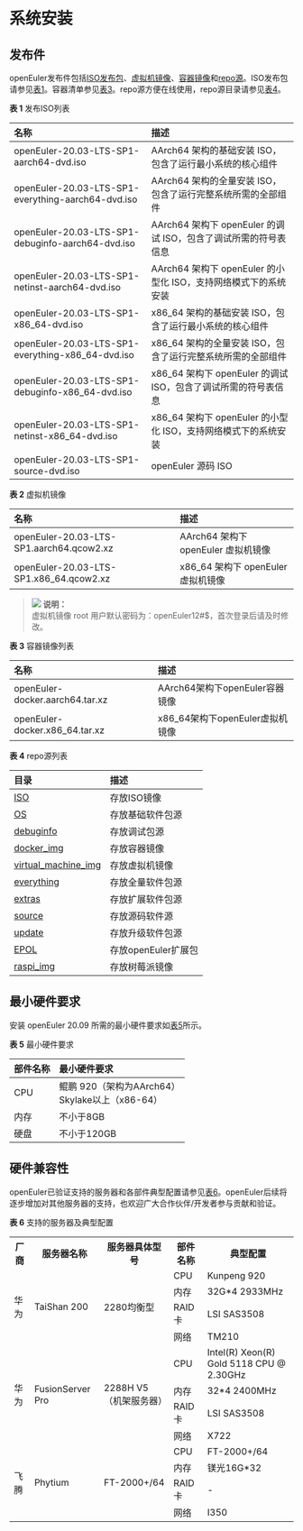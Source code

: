 # 系统安装

## 发布件

openEuler发布件包括[ISO发布包](http://repo.openeuler.org/openEuler-20.03-LTS-SP1/ISO/)、[虚拟机镜像](http://repo.openeuler.org/openEuler-20.03-LTS-SP1/virtual_machine_img/)、[容器镜像](http://repo.openeuler.org/openEuler-20.03-LTS-SP1/docker_img/)和[repo源](http://repo.openeuler.org/openEuler-20.03-LTS-SP1/)。ISO发布包请参见[表1](#table8396719144315)。容器清单参见[表3](#table1276911538154)。repo源方便在线使用，repo源目录请参见[表4](#table953512211576)。

**表 1**  发布ISO列表<a name="table8396719144315"></a>

|  名称  | 描述  |
| :----  | :----  |
| openEuler-20.03-LTS-SP1-aarch64-dvd.iso | AArch64 架构的基础安装 ISO，包含了运行最小系统的核心组件 |
| openEuler-20.03-LTS-SP1-everything-aarch64-dvd.iso | AArch64 架构的全量安装 ISO，包含了运行完整系统所需的全部组件 |
| openEuler-20.03-LTS-SP1-debuginfo-aarch64-dvd.iso | AArch64 架构下 openEuler 的调试 ISO，包含了调试所需的符号表信息 |
| openEuler-20.03-LTS-SP1-netinst-aarch64-dvd.iso | AArch64 架构下 openEuler 的小型化 ISO，支持网络模式下的系统安装 |
| openEuler-20.03-LTS-SP1-x86_64-dvd.iso | x86_64 架构的基础安装 ISO，包含了运行最小系统的核心组件 |
| openEuler-20.03-LTS-SP1-everything-x86_64-dvd.iso | x86_64 架构的全量安装 ISO，包含了运行完整系统所需的全部组件 |
| openEuler-20.03-LTS-SP1-debuginfo-x86_64-dvd.iso | x86_64 架构下 openEuler 的调试 ISO，包含了调试所需的符号表信息 |
| openEuler-20.03-LTS-SP1-netinst-x86_64-dvd.iso | x86_64 架构下 openEuler 的小型化 ISO，支持网络模式下的系统安装 |
| openEuler-20.03-LTS-SP1-source-dvd.iso | openEuler 源码 ISO |


**表 2**  虚拟机镜像<a name="table1995101714610"></a>

|  名称  | 描述  |
| :----  | :----  |
| openEuler-20.03-LTS-SP1.aarch64.qcow2.xz | AArch64 架构下 openEuler 虚拟机镜像 |
| openEuler-20.03-LTS-SP1.x86_64.qcow2.xz | x86_64 架构下 openEuler 虚拟机镜像 |

>![](./public_sys-resources/icon-note.gif) **说明：**   
>虚拟机镜像 root 用户默认密码为：openEuler12\#$，首次登录后请及时修改。  


**表 3**  容器镜像列表<a name="table1276911538154"></a>

|  名称  | 描述  |
| :----  | :----  |
| openEuler-docker.aarch64.tar.xz | AArch64架构下openEuler容器镜像 |
| openEuler-docker.x86_64.tar.xz | x86_64架构下openEuler虚拟机镜像 |


**表 4**  repo源列表<a name="table953512211576"></a>

|  目录  | 描述  |
| :----  | :----  |
| [ISO](http://repo.openeuler.org/openEuler-20.03-LTS-SP1/ISO/) | 存放ISO镜像 |
| [OS](http://repo.openeuler.org/openEuler-20.03-LTS-SP1/OS/) | 存放基础软件包源 |
| [debuginfo](http://repo.openeuler.org/openEuler-20.03-LTS-SP1/debuginfo/) | 存放调试包源 |
| [docker_img](http://repo.openeuler.org/openEuler-20.03-LTS-SP1/docker_img/) | 存放容器镜像 |
| [virtual_machine_img](http://repo.openeuler.org/openEuler-20.03-LTS-SP1/virtual_machine_img/) | 存放虚拟机镜像 |
| [everything](http://repo.openeuler.org/openEuler-20.03-LTS-SP1/everything/) | 存放全量软件包源 |
| [extras](http://repo.openeuler.org/openEuler-20.03-LTS-SP1/extras/) | 存放扩展软件包源 |
| [source](http://repo.openeuler.org/openEuler-20.03-LTS-SP1/source/) | 存放源码软件源 |
| [update](http://repo.openeuler.org/openEuler-20.03-LTS-SP1/update/) | 存放升级软件包源 |
| [EPOL](http://repo.openeuler.org/openEuler-20.03-LTS-SP1/EPOL/) | 存放openEuler扩展包 |
| [raspi_img](http://repo.openeuler.org/openEuler-20.03-LTS-SP1/raspi_img/) | 存放树莓派镜像 |


## 最小硬件要求

安装 openEuler 20.09  所需的最小硬件要求如[表5](#zh-cn_topic_0182825778_tff48b99c9bf24b84bb602c53229e2541)所示。

**表 5**  最小硬件要求<a name="zh-cn_topic_0182825778_tff48b99c9bf24b84bb602c53229e2541"></a>

|  部件名称  | 最小硬件要求  |
| :----  | :----  |
| CPU | 鲲鹏 920（架构为AArch64）<br>Skylake以上（x86-64） |
| 内存 | 不小于8GB |
| 硬盘 | 不小于120GB |

## 硬件兼容性

openEuler已验证支持的服务器和各部件典型配置请参见[表6](#zh-cn_topic_0227922427_table39822012)。openEuler后续将逐步增加对其他服务器的支持，也欢迎广大合作伙伴/开发者参与贡献和验证。

**表 6**  支持的服务器及典型配置<a name="zh-cn_topic_0227922427_table39822012"></a>

<table>
  <tr>
    <th>厂商</th>
    <th>服务器名称</th>
    <th>服务器具体型号</th>
    <th>部件名称</th>
	<th>典型配置</th>
  </tr>
  <tr>
    <td rowspan="4">华为</td>
    <td rowspan="4">TaiShan 200</td>
    <td rowspan="4">2280均衡型</td>
	<td>CPU</td>
	<td>Kunpeng 920</td>
  </tr>
  <tr>
	<td>内存</td>
	<td>32G*4 2933MHz</td>
  </tr>
  <tr>
    <td>RAID卡</td>
    <td>LSI SAS3508</td>
  </tr>
  <tr>
    <td>网络</td>
    <td>TM210</td>
  </tr>
  <tr>
    <td rowspan="4">华为</td>
    <td rowspan="4">FusionServer Pro</td>
    <td rowspan="4">2288H V5（机架服务器）</td>
	<td>CPU</td>
	<td>Intel(R) Xeon(R) Gold 5118 CPU @ 2.30GHz</td>
  </tr>
  <tr>
	<td>内存</td>
	<td>32*4 2400MHz</td>
  </tr>
  <tr>
    <td>RAID卡</td>
    <td>LSI SAS3508</td>
  </tr>
  <tr>
    <td>网络</td>
    <td>X722</td>
  </tr>
  <tr>
    <td rowspan="4">飞腾</td>
    <td rowspan="4">Phytium</td>
    <td rowspan="4">FT-2000+/64</td>
	<td>CPU</td>
	<td>FT-2000+/64</td>
  </tr>
  <tr>
	<td>内存</td>
	<td>镁光16G*32</td>
  </tr>
  <tr>
    <td>RAID卡</td>
    <td>-</td>
  </tr>
  <tr>
    <td>网络</td>
    <td>I350</td>
  </tr>
</table>

